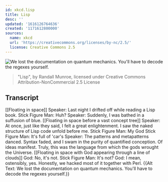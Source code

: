 ```yaml
---
id: xkcd.lisp
title: Lisp
desc: ''
updated: '1616126764636'
created: '1171612800000'
sources:
  name: xkcd
  url: 'https://creativecommons.org/licenses/by-nc/2.5/'
  license: Creative Commons 2.5
---
```

![We lost the documentation on quantum mechanics.  You'll have to decode the regexes yourself.](https://imgs.xkcd.com/comics/lisp.jpg)
> "Lisp", by Randall Munroe, licensed under Creative Commons Attribution-NonCommercial 2.5 License

## Transcript
[[Floating in space]]
Speaker: Last night I drifted off while reading a Lisp book.
Stick Figure Man: Huh?
Speaker: Suddenly, I was bathed in a suffusion of blue.
[[Floating in space before a vast concept tree]]
Speaker: At once, just like they said, I felt a great enlightenment.  I saw the naked structure of Lisp code unfold before me.
Stick Figure Man: My God
Stick Figure Man: It's full of 'car's
Speaker: The patterns and metapatterns danced.  Syntax faded, and I swam in the purity of quantified conception.  Of ideas manifest.
Truly, this was the language from which the gods wrought the Universe.
[[Floating in space with God appearing through a line of clouds]]
God: No, it's not.
Stick Figure Man: It's not?
God: I mean, ostensibly, yes.  Honestly, we hacked most of it together with Perl.
{{Alt Text: We lost the documentation on quantum mechanics.  You'll have to decode the regexes yourself.}}
